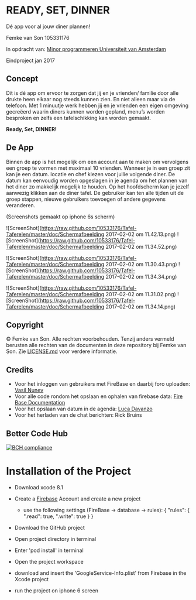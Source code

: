 # READY, SET, DINNER
Dé app voor al jouw diner plannen! 

Femke van Son 
105331176 

In opdracht van: [Minor programmeren Universiteit van Amsterdam](http://www.mprog.nl)

Eindproject jan 2017 

## Concept 

Dit is dé app om ervoor te zorgen dat jij en je vrienden/ familie door alle drukte heen elkaar nog steeds kunnen zien. 
En niet alleen maar via de telefoon. Met 1 minuutje werk hebben jij en je vrienden een eigen omgeving gecreëerd waarin diners kunnen worden gepland, menu’s worden besproken en zelfs een tafelschikking kan worden gemaakt.

**Ready, Set, DINNER!** 

## De App 

Binnen de app is het mogelijk om een account aan te maken om vervolgens een groep te vormen met maximaal 10 vrienden. Wanneer je in een groep zit kan je een datum. locatie en chef kiezen voor jullie volgende diner. De datum kan eenvoudig worden opgeslagen in je agenda om het plannen van het diner zo makkelijk mogelijk te houden. Op het hoofdscherm kan je jezelf aanwezig klikken aan de diner tafel. De gebruiker kan ten alle tijden uit de groep stappen, nieuwe gebruikers toevoegen of andere gegevens veranderen. 

(Screenshots gemaakt op iphone 6s scherm) 

![ScreenShot](https://raw.github.com/10533176/Tafel-Taferelen/master/doc/Schermafbeelding 2017-02-02 om 11.42.13.png)    ![ScreenShot](https://raw.github.com/10533176/Tafel-Taferelen/master/doc/Schermafbeelding 2017-02-02 om 11.34.52.png)


![ScreenShot](https://raw.github.com/10533176/Tafel-Taferelen/master/doc/Schermafbeelding 2017-02-02 om 11.30.43.png)    ![ScreenShot](https://raw.github.com/10533176/Tafel-Taferelen/master/doc/Schermafbeelding 2017-02-02 om 11.34.34.png)


![ScreenShot](https://raw.github.com/10533176/Tafel-Taferelen/master/doc/Schermafbeelding 2017-02-02 om 11.31.02.png)    ![ScreenShot](https://raw.github.com/10533176/Tafel-Taferelen/master/doc/Schermafbeelding 2017-02-02 om 11.34.14.png)

## Copyright
© Femke van Son. Alle rechten voorbehouden. Tenzij anders vermeld berusten alle rechten van de documenten in deze repository bij Femke van Son. Zie [LICENSE.md](https://github.com/10533176/TafelTaferelen/blob/master/LICENSE.md) voor verdere informatie.

## Credits 
- Voor het inloggen van gebruikers met FireBase en daarbij foro uploaden: [Vasil Nunev](https://www.youtube.com/watch?v=AsSZulMc7sk)
- Voor alle code rondom het opslaan en ophalen van firebase data: [Fire Base Documentation](https://firebase.google.com/docs/reference/ios/firebasecore/api/reference/Classes)
- Voor het opslaan van datum in de agenda: [Luca Davanzo](http://stackoverflow.com/questions/28379603/how-to-add-an-event-in-the-device-calendar-using-swift/34808632)
- Voor het herladen van de chat berichten: Rick Bruins

## Better Code Hub 

[![BCH compliance](https://bettercodehub.com/edge/badge/10533176/TafelTaferelen)](https://bettercodehub.com)

# Installation of the Project

- Download xcode 8.1
- Create a [Firebase](https://firebase.google.com) Account and create a new project 
  * use the following settings (FireBase -> database -> rules): 
      {
      "rules": {
        ".read": true,
        ".write": true
      }
    }
    
- Download the GitHub project 
- Open project directory in terminal 
- Enter 'pod install' in terminal 
- Open the project workspace 
- download and insert the 'GoogleService-Info.plist' from Firebase in the Xcode project
- run the project on iphone 6 screen




